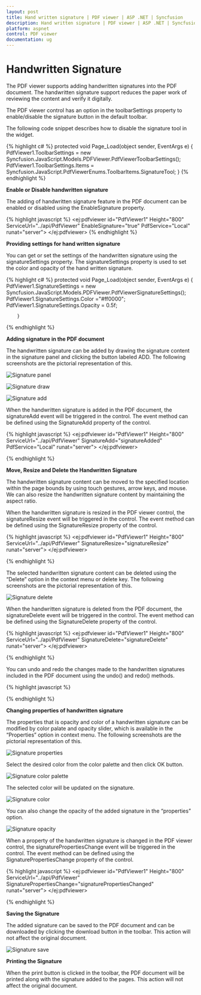```yaml
---
layout: post
title: Hand written signature | PDF viewer | ASP .NET | Syncfusion
description: Hand written signature | PDF viewer | ASP .NET | Syncfusion
platform: aspnet
control: PDF viewer
documentation: ug
---
```


# Handwritten Signature

The PDF viewer supports  adding handwritten signatures into the PDF document. The handwritten signature support reduces the paper work of reviewing the content and verify it digitally. 

The PDF viewer control has an option in the toolbarSettings property to enable/disable the signature button in the default toolbar. 

The following code snippet describes how to disable the signature tool in the widget.

{% highlight c# %}
protected void Page_Load(object sender, EventArgs e)
        {
            PdfViewer1.ToolbarSettings = new Syncfusion.JavaScript.Models.PDFViewer.PdfViewerToolbarSettings();
            PdfViewer1.ToolbarSettings.Items = Syncfusion.JavaScript.PdfViewerEnums.ToolbarItems.SignatureTool;
        }
{% endhighlight %}

**Enable or Disable handwritten signature**

The adding of handwritten signature feature in the PDF document can be enabled or disabled using the EnableSignature property.

{% highlight javascript %}
<ej:pdfviewer id="PdfViewer1" Height="800"  
            ServiceUrl="../api/PdfViewer" EnableSignature="true"
            PdfService="Local"
            runat="server">
        </ej:pdfviewer>
{% endhighlight %}

**Providing settings for hand written signature**

You can get or set the settings of the handwritten signature using the signatureSettings property. The signatureSettings property is used to set the color and opacity of the hand written signature.

{% highlight c# %}
 protected void Page_Load(object sender, EventArgs e)
        {
            PdfViewer1.SignatureSettings = new Syncfusion.JavaScript.Models.PDFViewer.PdfViewerSignatureSettings();
            PdfViewer1.SignatureSettings.Color ="#ff0000";
            PdfViewer1.SignatureSettings.Opacity = 0.5f;

        }
{% endhighlight %}

**Adding signature in the PDF document**

The handwritten signature can be added by drawing the signature content in the signature panel and clicking the button labeled ADD. The following screenshots are the pictorial representation of this.

![Signature panel](Signature_images/Signature_img1.png)

![Signature draw](Signature_images/Signature_img2.png)

![Signature add](Signature_images/Signature_img3.png)

When the handwritten signature is added in the PDF document, the signatureAdd event will be triggered in the control. The event method can be defined using the SignatureAdd property of the control.

{% highlight javascript %}
<ej:pdfviewer id="PdfViewer1" Height="800"  
            ServiceUrl="../api/PdfViewer" SignatureAdd="signatureAdded"
            PdfService="Local"
            runat="server">
        </ej:pdfviewer>
<script type="text/javascript">
        function signatureAdded (args) {
            alert("A hand written signature is added in the PDF document”);
        }
</script>
{% endhighlight %}

**Move, Resize and Delete the Handwritten Signature**

The handwritten signature content can be moved to the specified location within the page bounds by using touch gestures, arrow keys, and mouse. We can also resize the handwritten signature content by maintaining the aspect ratio.

When the handwritten signature is resized in the PDF viewer control, the signatureResize event will be triggered in the control. The event method can be defined using the SignatureResize property of the control.

{% highlight javascript %}
<ej:pdfviewer id="PdfViewer1" Height="800"  
            ServiceUrl="../api/PdfViewer" SignatureResize="signatureResize"
            runat="server">
        </ej:pdfviewer>
<script type="text/javascript">
        function signatureResize (args) {
            alert("A hand written signature is resized in the PDF viewer control”);
        }
</script>
{% endhighlight %}

The selected handwritten signature content can be deleted using the “Delete” option in the context menu or delete key. The following screenshots are the pictorial representation of this.

![Signature delete](Signature_images/Signature_img4.png)     

When the handwritten signature is deleted from the PDF document, the signatureDelete event will be triggered in the control. The event method can be defined using the SignatureDelete property of the control.       

{% highlight javascript %}
<ej:pdfviewer id="PdfViewer1" Height="800"  
            ServiceUrl="../api/PdfViewer" SignatureDelete="signatureDelete"
            runat="server">
        </ej:pdfviewer>
<script type="text/javascript">
        function signatureDelete (args) {
            alert("A hand written signature is removed from the PDF document”);
        }
</script>
{% endhighlight %}

You can undo and redo the changes made to the handwritten signatures included in the PDF document using the undo() and redo() methods. 

{% highlight javascript %}
<script type="text/javascript">
    function undoChanges() {
        $(“#pdfviewer”).data(“ejPdfViewer”).undo();
    }
    function redoChanges() {
        $(“#pdfviewer”).data(“ejPdfViewer”).redo();
    }
</script>
{% endhighlight %}

**Changing properties of handwritten signature**

The properties that is opacity and color of a handwritten signature can be modified by color palate and opacity slider, which is available in the “Properties” option in context menu. The following screenshots are the pictorial representation of this.

![Signature properties](Signature_images/Signature_img5.png)      

Select the desired color from the color palette and then click OK button.

![Signature color palette](Signature_images/Signature_img6.png)  

The selected color will be updated on the signature.

![Signature color](Signature_images/Signature_img7.png)  

You can also change the opacity of the added signature in the “properties” option.

![Signature opacity](Signature_images/Signature_img8.png)  

When a property of the handwritten signature is changed in the PDF viewer control, the signaturePropertiesChange event will be triggered in the control. The event method can be defined using the SignaturePropertiesChange property of the control.

{% highlight javascript %}
<ej:pdfviewer id="PdfViewer1" Height="800"  
            ServiceUrl="../api/PdfViewer" SignaturePropertiesChange="signaturePropertiesChanged"
            runat="server">
        </ej:pdfviewer>
<script type="text/javascript">
        function signaturePropertiesChanged(args) {
            alert("A property of the hand written signature is changed in the PDF viewer control”);
        }
</script>
{% endhighlight %}

**Saving the Signature**

The added signature can be saved to the PDF document and can be downloaded by clicking the download button in the toolbar. This action will not affect the original document.

![Signature save](Signature_images/Signature_img9.png) 

**Printing the Signature**

When the print button is clicked in the toolbar, the PDF document will be printed along with the signature added to the pages. This action will not affect the original document.


